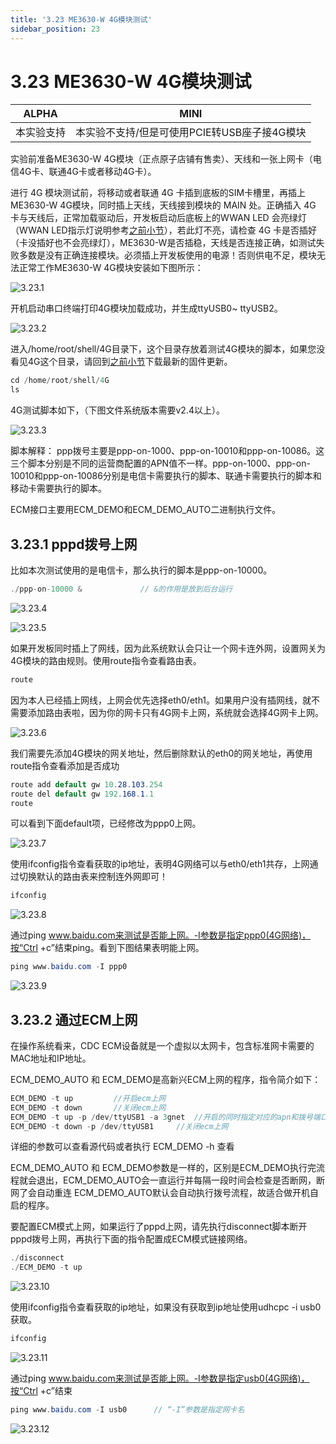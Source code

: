 ```yaml
---
title: '3.23 ME3630-W 4G模块测试'
sidebar_position: 23
---
```


# 3.23 ME3630-W 4G模块测试

| ALPHA | MINI |
| ----- | ---- |
| 本实验支持 | 本实验不支持/但是可使用PCIE转USB座子接4G模块 |

实验前准备ME3630-W 4G模块（正点原子店铺有售卖）、天线和一张上网卡（电信4G卡、联通4G卡或者移动4G卡）。

进行 4G 模块测试前，将移动或者联通 4G 卡插到底板的SIM卡槽里，再插上ME3630-W 4G模块，同时插上天线，天线接到模块的 MAIN 处。正确插入 4G 卡与天线后，正常加载驱动后，开发板启动后底板上的WWAN LED 会亮绿灯（WWAN LED指示灯说明参考[之前小节](./ec20_test.md)），若此灯不亮，请检查 4G 卡是否插好（卡没插好也不会亮绿灯），ME3630-W是否插稳，天线是否连接正确，如测试失败多数是没有正确连接模块。必须插上开发板使用的电源！否则供电不足，模块无法正常工作ME3630-W 4G模块安装如下图所示：


![3.23.1](./img/3.23.1.png)

开机启动串口终端打印4G模块加载成功，并生成ttyUSB0~ ttyUSB2。

![3.23.2](./img/3.23.2.png)

进入/home/root/shell/4G目录下，这个目录存放着测试4G模块的脚本，如果您没看见4G这个目录，请回到[之前小节](../preparation/curing_system.md)下载最新的固件更新。
```c#
cd /home/root/shell/4G
ls
```
4G测试脚本如下，（下图文件系统版本需要v2.4以上）。

![3.23.3](./img/3.23.3.png)

脚本解释：
ppp拨号主要是ppp-on-1000、ppp-on-10010和ppp-on-10086。这三个脚本分别是不同的运营商配置的APN值不一样。ppp-on-1000、ppp-on-10010和ppp-on-10086分别是电信卡需要执行的脚本、联通卡需要执行的脚本和移动卡需要执行的脚本。

ECM接口主要用ECM_DEMO和ECM_DEMO_AUTO二进制执行文件。

## 3.23.1 pppd拨号上网

比如本次测试使用的是电信卡，那么执行的脚本是ppp-on-10000。
```c#
./ppp-on-10000 &             // &的作用是放到后台运行
```

![3.23.4](./img/3.23.4.png)

![3.23.5](./img/3.23.5.png)

如果开发板同时插上了网线，因为此系统默认会只让一个网卡连外网，设置网关为4G模块的路由规则。使用route指令查看路由表。
```c#
route
```
因为本人已经插上网线，上网会优先选择eth0/eth1。如果用户没有插网线，就不需要添加路由表啦，因为你的网卡只有4G网卡上网，系统就会选择4G网卡上网。

![3.23.6](./img/3.23.6.png)

我们需要先添加4G模块的网关地址，然后删除默认的eth0的网关地址，再使用route指令查看添加是否成功
```c#
route add default gw 10.28.103.254	
route del default gw 192.168.1.1
route
```
可以看到下面default项，已经修改为ppp0上网。

![3.23.7](./img/3.23.7.png)

使用ifconfig指令查看获取的ip地址，表明4G网络可以与eth0/eth1共存，上网通过切换默认的路由表来控制连外网即可！
```c#
ifconfig
```

![3.23.8](./img/3.23.8.png)

通过ping www.baidu.com来测试是否能上网。-I参数是指定ppp0(4G网络)，按“Ctrl +c”结束ping。看到下图结果表明能上网。
```c#
ping www.baidu.com -I ppp0
```

![3.23.9](./img/3.23.9.png)

## 3.23.2 通过ECM上网

在操作系统看来，CDC ECM设备就是一个虚拟以太网卡，包含标准网卡需要的MAC地址和IP地址。

ECM_DEMO_AUTO 和 ECM_DEMO是高新兴ECM上网的程序，指令简介如下：
```c#
ECM_DEMO -t up         //开启ecm上网 
ECM_DEMO -t down       //关闭ecm上网
ECM_DEMO -t up -p /dev/ttyUSB1 -a 3gnet  //开启的同时指定对应的apn和拨号端口
ECM_DEMO -t down -p /dev/ttyUSB1     //关闭ecm上网
```
详细的参数可以查看源代码或者执行 ECM_DEMO -h  查看

ECM_DEMO_AUTO 和 ECM_DEMO参数是一样的，区别是ECM_DEMO执行完流程就会退出，ECM_DEMO_AUTO会一直运行并每隔一段时间会检查是否断网，断网了会自动重连
ECM_DEMO_AUTO默认会自动执行拨号流程，故适合做开机自启的程序。

要配置ECM模式上网，如果运行了pppd上网，请先执行disconnect脚本断开pppd拨号上网，再执行下面的指令配置成ECM模式链接网络。
```c#
./disconnect
./ECM_DEMO -t up
```

![3.23.10](./img/3.23.10.png)

使用ifconfig指令查看获取的ip地址，如果没有获取到ip地址使用udhcpc -i usb0获取。
```c#
ifconfig
```

![3.23.11](./img/3.23.11.png)

通过ping www.baidu.com来测试是否能上网。-I参数是指定usb0(4G网络)，按“Ctrl +c”结束
```c#
ping www.baidu.com -I usb0      // “-I”参数是指定网卡名
```

![3.23.12](./img/3.23.12.png)